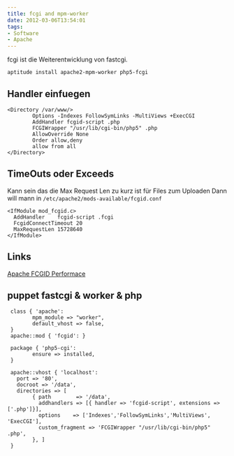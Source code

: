 ```yaml
---
title: fcgi and mpm-worker
date: 2012-03-06T13:54:01
tags:
- Software
- Apache
---
```


fcgi ist die Weiterentwicklung von fastcgi.

    aptitude install apache2-mpm-worker php5-fcgi

## Handler einfuegen

``` ApacheConf
<Directory /var/www/>
        Options -Indexes FollowSymLinks -MultiViews +ExecCGI
        AddHandler fcgid-script .php
        FCGIWrapper "/usr/lib/cgi-bin/php5" .php
        AllowOverride None
        Order allow,deny
        allow from all
</Directory>
```

## TimeOuts oder Exceeds

Kann sein das die Max Request Len zu kurz ist für Files zum Uploaden
Dann will mann in `/etc/apache2/mods-available/fcgid.conf`

``` ApacheConf
<IfModule mod_fcgid.c>
  AddHandler    fcgid-script .fcgi
  FcgidConnectTimeout 20
  MaxRequestLen 15728640
</IfModule>
```

## Links

[Apache FCGID Performace](http://2bits.com/articles/apache-fcgid-acceptable-performance-and-better-resource-utilization.html)

## puppet fastcgi & worker & php

``` { .puppet }
 class { 'apache':
        mpm_module => "worker",
        default_vhost => false,
 }
 apache::mod { 'fcgid': }

 package { 'php5-cgi':
        ensure => installed,
 }

 apache::vhost { 'localhost':
   port => '80',
   docroot => '/data',
   directories => [
        { path        => '/data',
          addhandlers => [{ handler => 'fcgid-script', extensions => ['.php']}],
          options    => ['Indexes','FollowSymLinks','MultiViews', 'ExecCGI'],
          custom_fragment => 'FCGIWrapper "/usr/lib/cgi-bin/php5" .php',
        }, ]
 }
```
